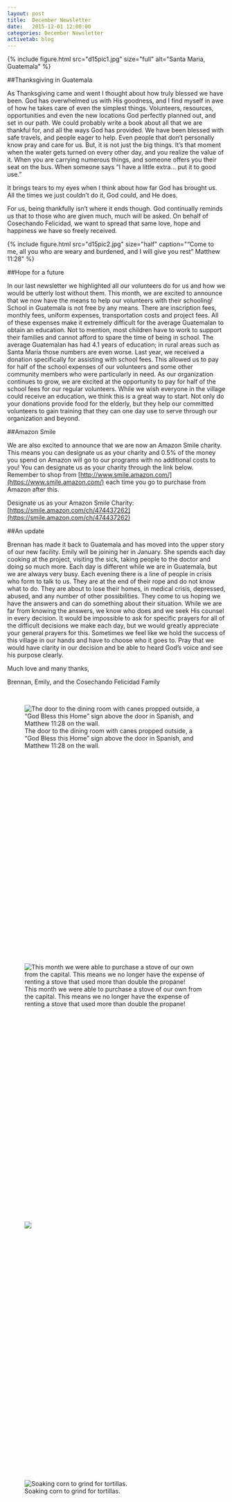 ```yaml
---
layout: post
title:  December Newsletter
date:   2015-12-01 12:00:00
categories: December Newsletter
activetab: blog
---
```


{% include figure.html src="d15pic1.jpg" size="full" alt="Santa Maria, Guatemala" %}

##Thanksgiving in Guatemala

As Thanksgiving came and went I thought about how truly blessed we have been. God has overwhelmed us with His goodness, and I find myself in awe of how he takes care of even the simplest things. Volunteers, resources, opportunities and even the new locations God perfectly planned out, and set in our path. We could probably write a book about all that we are thankful for, and all the ways God has provided. We have been blessed with safe travels, and people eager to help. Even people that don’t personally know pray and care for us. But, it is not just the big things. It’s that moment when the water gets turned on every other day, and you realize the value of it. When you are carrying numerous things, and someone offers you their seat on the bus. When someone says “I have a little extra… put it to good use.” 

It brings tears to my eyes when I think about how far God has brought us. All the times we just couldn’t do it, God could, and He does. 

For us, being thankfully isn’t where it ends though. God continually reminds us that to those who are given much, much will be asked. On behalf of Cosechando Felicidad, we want to spread that same love, hope and happiness we have so freely received.

{% include figure.html src="d15pic2.jpg" size="half" caption="“Come to me, all you who are weary and burdened, and I will give you rest” Matthew 11:28" %}

##Hope for a future

In our last newsletter we highlighted all our volunteers do for us and how we would be utterly lost without them. This month, we are excited to announce that we now have the means to help our volunteers with their schooling! School in Guatemala is not free by any means. There are inscription fees, monthly fees, uniform expenses, transportation costs and project fees. All of these expenses make it extremely difficult for the average Guatemalan to obtain an education. Not to mention, most children have to work to support their families and cannot afford to spare the time of being in school. The average Guatemalan has had 4.1 years of education; in rural areas such as Santa María those numbers are even worse. Last year, we received a donation specifically for assisting with school fees. This allowed us to pay for half of the school expenses of our volunteers and some other community members who were particularly in need. As our organization continues to grow, we are excited at the opportunity to pay for half of the school fees for our regular volunteers. While we wish everyone in the village could receive an education, we think this is a great way to start. Not only do your donations provide food for the elderly, but they help our committed volunteers to gain training that they can one day use to serve through our organization and beyond.

##Amazon Smile

We are also excited to announce that we are now an Amazon Smile charity. This means you can designate us as your charity and 0.5% of the money you spend on Amazon will go to our programs with no additional costs to you! You can designate us as your charity through the link below. Remember to shop from [http://www.smile.amazon.com/](https://www.smile.amazon.com/) each time you go to purchase from Amazon after this.

Designate us as your Amazon Smile Charity: [https://smile.amazon.com/ch/474437262](https://smile.amazon.com/ch/474437262)

##An update

Brennan has made it back to Guatemala and has moved into the upper story of our new facility. Emily will be joining her in January. She spends each day cooking at the project, visiting the sick, taking people to the doctor and doing so much more. Each day is different while we are in Guatemala, but we are always very busy. Each evening there is a line of people in crisis who form to talk to us. They are at the end of their rope and do not know what to do. They are about to lose their homes, in medical crisis, depressed, abused, and any number of other possibilities. They come to us hoping we have the answers and can do something about their situation. While we are far from knowing the answers, we know who does and we seek His counsel in every decision. It would be impossible to ask for specific prayers for all of the difficult decisions we make each day, but we would greatly appreciate your general prayers for this.  Sometimes we feel like we hold the success of this village in our hands and have to choose who it goes to. Pray that we would have clarity in our decision and be able to heard God’s voice and see his purpose clearly.

<p class="meta">Much love and many thanks,</p>

<p class="meta">Brennan, Emily, and the Cosechando Felicidad Family</p>

&nbsp;

<style type="text/css">
	figure.d15 {
		height: 582px;
	}
</style>

<figure class="col-xs-4 d15">
<img src="{{ site.url }}/images/d15pic7.jpg" alt="The door to the dining room with canes propped outside, a “God Bless this Home” sign above the door in Spanish, and Matthew 11:28 on the wall."><figcaption>The door to the dining room with canes propped outside, a “God Bless this Home” sign above the door in Spanish, and Matthew 11:28 on the wall.</figcaption>
</figure>

<figure class="col-xs-4 d15">
<img src="{{ site.url }}/images/d15pic4.jpg" alt="This month we were able to purchase a stove of our own from the capital. This means we no longer have the expense of renting a stove that used more than double the propane!">
<figcaption>This month we were able to purchase a stove of our own from the capital. This means we no longer have the expense of renting a stove that used more than double the propane!</figcaption>
</figure>

<figure class="col-xs-4 d15">
<img src="{{ site.url }}/images/d15pic3.jpg">
</figure>

<figure class="col-xs-4 d15">
<img src="{{ site.url }}/images/d15pic5.jpg" alt="Soaking corn to grind for tortillas.">
<figcaption>Soaking corn to grind for tortillas.</figcaption>
</figure>

<figure class="col-xs-4 d15">
<img src="{{ site.url }}/images/d15pic6.jpg" alt="Sandra and Alex getting ready to make tortillas.">
<figcaption>Sandra and Alex getting ready to make tortillas.</figcaption>
</figure>